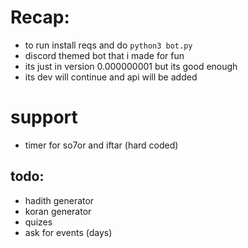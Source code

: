 # Recap:
- to run install reqs and do `python3 bot.py`
- discord themed bot that i made for fun
- its just in version 0.000000001 but its good enough
- its dev will continue and api will be added
# support
- timer for so7or and iftar (hard coded)
## todo:
  - hadith generator
-  koran generator
-  quizes 
- ask for events (days)
